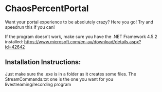 # ChaosPercentPortal
Want your portal experience to be absolutely crazy? Here you go! Try and speedrun this if you can!

If the program doesn't work, make sure you have the .NET Framework 4.5.2 installed: https://www.microsoft.com/en-au/download/details.aspx?id=42642

## Installation Instructions:
Just make sure the .exe is in a folder as it creates some files. The StreamCommands.txt one is the one you want for you livestreaming/recording program
